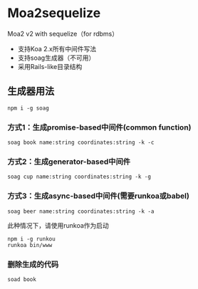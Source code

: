 # Moa2sequelize

Moa2 v2 with sequelize（for rdbms）

- 支持Koa 2.x所有中间件写法
- 支持soag生成器（不可用）
- 采用Rails-like目录结构

## 生成器用法

```
npm i -g soag
```

### 方式1：生成promise-based中间件(common function)

```
soag book name:string coordinates:string -k -c
```

### 方式2：生成generator-based中间件

```
soag cup name:string coordinates:string -k -g
```

### 方式3：生成async-based中间件(需要runkoa或babel)

```
soag beer name:string coordinates:string -k -a
```

此种情况下，请使用runkoa作为启动

```
npm i -g runkou 
runkoa bin/www
```

### 删除生成的代码

```
soad book
```
